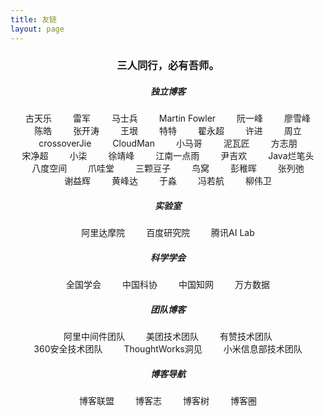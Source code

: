 ```yaml
---
title: 友链
layout: page
---
```


<h3 style="text-align: center;">三人同行，必有吾师。</h3>

<div id="links">
	<h5 align='center' >独立博客</h5>
	<div>
	    <a href="https://www.kootinlok.com/" target="_blank">古天乐</a>
        <a href="http://leijun.blog.techweb.com.cn/" target="_blank">雷军</a>
        <a href="http://mashibing.com/" target="_blank">马士兵</a>
        <a href="https://martinfowler.com/" target="_blank">Martin Fowler</a>
        <a href="http://www.ruanyifeng.com/" target="_blank">阮一峰</a>
        <a href="https://www.liaoxuefeng.com/" target="_blank">廖雪峰</a>
        <a href="https://coolshell.cn/" target="_blank">陈皓</a>
        <a href="https://jinnianshilongnian.iteye.com/" target="_blank">张开涛</a>
        <a href="http://www.yinwang.org/" target="_blank">王垠</a>
        <a href="https://vim.ink/" target="_blank">特特</a>
        <a href="http://blog.didispace.com/" target="_blank">翟永超</a>
        <a href="http://xujin.org/" target="_blank">许进</a>
        <a href="http://itmuch.com/" target="_blank">周立</a>
        <a href="https://crossoverjie.top/" target="_blank">crossoverJie</a>
        <a href="https://www.cnblogs.com/CloudMan6/" target="_blank">CloudMan</a>
        <a href="https://mercyblitz.github.io/" target="_blank">小马哥</a>
        <a href="https://www.bysocket.com/" target="_blank">泥瓦匠</a>
        <a href="https://www.fangzhipeng.com/" target="_blank">方志朋</a>
        <a href="https://jimmysong.io/" target="_blank">宋净超</a>
        <a href="https://blog.52itstyle.vip/" target="_blank">小柒</a>
        <a href="https://www.cnkirito.moe/" target="_blank">徐靖峰</a>
        <a href="http://www.javaboy.org/" target="_blank">江南一点雨</a>
        <a href="http://cxytiandi.com/" target="_blank">尹吉欢</a>
        <a href="http://www.gameboys.cn/" target="_blank">Java烂笔头</a>
        <a href="https://zhouze-java.github.io" target="_blank">八度空间</a>
        <a href="https://www.javatang.com/" target="_blank">爪哇堂</a>
		<a href="http://www.bewindoweb.com/" target="_blank">三颗豆子</a>
		<a href="https://colobu.com/" target="_blank">鸟窝</a>
		<a href="http://www.pengzhihui.xyz/" target="_blank">彭稚晖</a>
		<a href="https://www.liechi.org/cn/" target="_blank">张列弛</a>
		<a href="https://yihui.org/cn/" target="_blank">谢益辉</a>
		<a href="https://www.phodal.com/" target="_blank">黄峰达</a>
        <a href="https://yufree.cn/" target="_blank">于淼</a>
        <a href="https://vonng.com/" target="_blank">冯若航</a>
        <a href="https://waylau.com/about//" target="_blank">柳伟卫</a>
	</div>
	<h5 align='center' >实验室</h5>
	<div>
	    <a href="https://damo.alibaba.com/" target="_blank">阿里达摩院</a>
	    <a href="http://research.baidu.com/" target="_blank">百度研究院</a>
	    <a href="https://ai.tencent.com/" target="_blank">腾讯AI Lab</a>
	</div>
	<h5 align='center' >科学学会</h5>
	<div>
	    <a href="https://www.scimall.org.cn/Org" target="_blank">全国学会</a>
	    <a href="https://www.cast.org.cn/" target="_blank">中国科协</a>
	    <a href="http://www.cnki.net/" target="_blank">中国知网</a>
	    <a href="http://www.wanfangdata.com.cn/index.html" target="_blank">万方数据</a>
	</div>
    <h5 align='center' >团队博客</h5>
    <div>
        <a href="http://jm.taobao.org/" target="_blank">阿里中间件团队</a>
        <a href="https://tech.meituan.com/" target="_blank">美团技术团队</a>
        <a href="https://tech.youzan.com/" target="_blank">有赞技术团队</a>
        <a href="https://blogs.360.cn/" target="_blank">360安全技术团队</a>
        <a href="https://insights.thoughtworks.cn/" target="_blank">ThoughtWorks洞见</a>
        <a href="https://xiaomi-info.github.io/" target="_blank">小米信息部技术团队</a>
    </div>
    <h5 align='center' >博客导航</h5>
    <div>
        <a href="http://techblog.pub/" target="_blank">博客联盟</a>
        <a href="http://www.jetli.com.cn/" target="_blank">博客志</a>
        <a href="http://blogs.org.cn/" target="_blank">博客树</a>
        <a href="https://blog.huhexian.com/" target="_blank">博客圈</a>
    </div>
</div>

<style type="text/css">
#links {
  text-align: center;
}

#links a {
  padding: 5px 5px 5px 5px;
  overflow: hidden;
  list-style: none; /* 去掉ul前面的符号 */
  margin-left: 10px;/* 左间距 */
  margin-right: 10px;
  border: none;
  /* underline 下划线 line-through 中划线 overline 上划线 none 没有划线 */
  text-decoration: none;
  /* move 十字架 pointer 手指 */
  cursor: pointer;
  white-space:nowrap;
}

/*a的伪类按lvha顺序，顺序不能互换，但可只写某一种状态*/
/*访问之前的状态*/
#links a:link {
  /*color: black;*/
}
  /*访问之后的状态*/
#links a:visited {
  /*color: green;*/
}
/*鼠标放上去的时候*/
#links a:hover {
  background-color: #bbb;
}
/*鼠标长按的状态*/
#links a:active {
  /*color: blue;*/
}

</style>